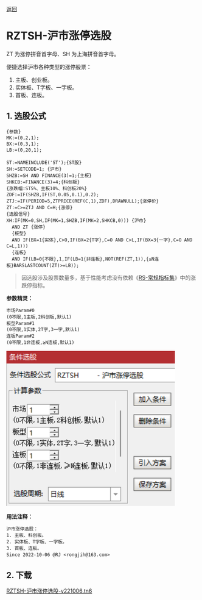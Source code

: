 [返回](README.md)

# RZTSH-沪市涨停选股

ZT 为涨停拼音首字母、SH 为上海拼音首字母。

便捷选择沪市各种类型的涨停股票：

1. 主板、创业板。
2. 实体板、T字板、一字板。
3. 首板、连板。

## 1. 选股公式

```tdx
{参数}
MK:=(0,2,1);
BX:=(0,3,1);
LB:=(0,20,1);

ST:=NAMEINCLUDE('ST');{ST股}
SH:=SETCODE=1; {沪市}
SHZB:=SH AND FINANCE(3)=1;{主板}
SHKCB:=FINANCE(3)=4;{科创板}
{涨跌幅:ST5%、主板10%、科创板20%}
ZDF:=IF(SHZB,IF(ST,0.05,0.1),0.2);
ZTJ:=IF(PERIOD=5,ZTPRICE(REF(C,1),ZDF),DRAWNULL);{涨停价}
ZT:=C>=ZTJ AND C=H;{涨停}
{选股信号}
XH:IF(MK=0,SH,IF(MK=1,SHZB,IF(MK=2,SHKCB,0))) {沪市}
  AND ZT {涨停}
  {板型}
  AND IF(BX=1{实体},C>O,IF(BX=2{T字},C=O AND C>L,IF(BX=3{一字},C=O AND C=L,1)))
  {连板}
  AND IF(LB=0{不限},1,IF(LB=1{非连板},NOT(REF(ZT,1)),{≥N连板}BARSLASTCOUNT(ZT)>=LB));
```

> 因选股涉及股票数量多，基于性能考虑没有依赖《[RS-常规指标集]》中的涨跌停指标。

**参数精灵：**

```txt
市场Param#0
(0不限,1主板,2科创板,默认1)
板型Param#1
(0不限,1实体,2T字,3一字,默认1)
连板Param#2
(0不限,1非连板,≥N连板,默认1)
```

![](./assets/17-RZTSH-选股参数调整.png)

**用法注释：**

```txt
沪市涨停选股：
1. 主板、科创板。
2. 实体板、T字板、一字板。
3. 首板、连板。
Since 2022-10-06 @RJ <rongjih@163.com>
```

## 2. 下载

[RZTSH-沪市涨停选股-v221006.tn6](assets/17-RZTSH-沪市涨停选股-v221006.tn6)


[RS-常规指标集]: 11-RS-常规指标集.md
